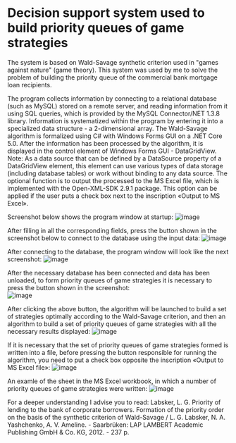 # Decision support system used to build priority queues of game strategies
The system is based on Wald-Savage synthetic criterion used in "games against nature" (game theory).
This system was used by me to solve the problem of building the priority queue of the commercial bank mortgage loan recipients.

The program collects information by connecting to a relational database (such as MySQL) stored on a remote server, and reading information from it using SQL queries, which is provided by the MySQL Connector/NET 1.3.8 library. Information is systematized within the program by entering it into a specialized data structure - a 2-dimensional array.
The Wald-Savage algorithm is formalized using C# with Windows Forms GUI on a .NET Core 5.0.
After the information has been processed by the algorithm, it is displayed in the control element of Windows Forms GUI - DataGridView. Note: As a data source that can be defined by a DataSource property of a DataGridView element, this element can use various types of data storage (including database tables) or work without binding to any data source. The optional function is to output the processed to the MS Excel file, which is implemented with the Open-XML-SDK 2.9.1 package. This option can be applied if the user puts a check box next to the inscription «Output to MS Excel».

Screenshot below shows the program window at startup:
![image](https://user-images.githubusercontent.com/76261338/189528327-dc088e28-7b38-48cd-8f1f-fd0cb7066da6.png)

After filling in all the corresponding fields, press the button shown in the screenshot below to connect to the database using the input data:
![image](https://user-images.githubusercontent.com/76261338/189528446-17fdc2ba-515d-4d37-b8d4-1ff37b304ca0.png)

After connecting to the database, the program window will look like the next screenshot:
![image](https://user-images.githubusercontent.com/76261338/189528464-9a76b152-0c30-45dd-b3c4-cda241de2c36.png)

After the necessary database has been connected and data has been unloaded, to form priority queues of game strategies it is necessary to press the button shown in the screenshot:  
![image](https://user-images.githubusercontent.com/76261338/189528529-7dbbcc7b-d87b-443f-978d-dcc98bd838ac.png)

After clicking the above button, the algorithm will be launched to build a set of strategies optimally according to the Wald-Savage criterion, and then an algorithm to build a set of priority queues of game strategies with all the necessary results displayed:
![image](https://user-images.githubusercontent.com/76261338/189528630-d94a618a-5b76-4d2b-8f13-24b60508fdab.png)

If it is necessary that the set of priority queues of game strategies formed is written into a file, before pressing the button responsible for running the algorithm, you need to put a check box opposite the inscription «Output to MS Excel file»:
![image](https://user-images.githubusercontent.com/76261338/189528785-9efc7c4c-5ae6-46e7-8413-0c888bef1c91.png)

An examle of the sheet in the MS Excel workbook, in which a number of priority queues of game strategies were written:
![image](https://user-images.githubusercontent.com/76261338/189528789-170f31a3-a054-46ef-8804-b2e80aa2062f.png)

For a deeper understanding I advise you to read: Labsker, L. G. Priority of lending to the bank of corporate borrowers. Formation of the priority order on the basis of the synthetic criterion of Wald-Savage / L. G. Labsker, N. A. Yashchenko, A. V. Ameline. - Saarbrüken: LAP LAMBERT Academic Publishing GmbH & Co. KG, 2012. - 237 p.
